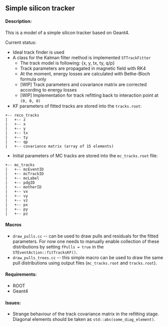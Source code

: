 ## Simple silicon tracker

#### Description:

This is a model of a simple silicon tracker based on Geant4.

Current status:

* Ideal track finder is used
* A class for the Kalman filter method is implemented ``STTrackFitter``
  * The track model is following: {x, y, tx, ty, q/p}
  * Track parameters are propagated in magnetic field with RK4
  * At the moment, energy losses are calculated with Bethe-Bloch formula only
  * [WIP] Track parameters and covariance matrix are corrected according to energy losses
  * [WIP] Implementation for track refitting back to interaction point at `(0, 0, 0)`
* KF parameters of fitted tracks are stored into the `tracks.root`:

```
+-- reco_tracks
|   +-- z
|   +-- x
|   +-- y
|   +-- tx
|   +-- ty
|   +-- qp
|   +-- covariance matrix (array of 15 elements)
```

* Initial parameters of MC tracks are stored into the `mc_tracks.root` file:

```
+-- mc_tracks
|   +-- mcEventID
|   +-- mcTrackID
|   +-- mcLabel
|   +-- pdgID
|   +-- motherID
|   +-- vx
|   +-- vy
|   +-- vz
|   +-- px
|   +-- py
|   +-- pz
```

#### Macros

* `draw_pulls.cc` -- can be used to draw pulls and residuals for the fitted parameters. For now one needs to manually
  enable collection of these distributions by setting `fPulls = true` in the `STEventAction::fitTracksKF()`.
* `draw_pulls_trees.cc` -- this simple macro can be used to draw the same pull distributions using output
  files (`mc_tracks.root` and `tracks.root`).

#### Requirements:

* ROOT
* Geant4

#### Issues:

* Strange behaviour of the track covariance matrix in the refitting stage. Diagonal elements should be taken
  as `std::abs(some_diag_element)`.

